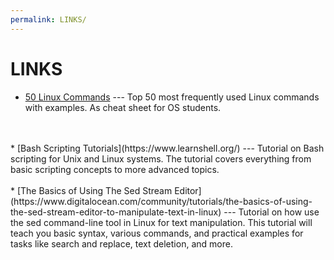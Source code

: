 ```yaml
---
permalink: LINKS/
---
```

# LINKS

* [50 Linux Commands](https://www.javatpoint.com/linux-commands) --- 
Top 50 most frequently used Linux commands with examples. As cheat sheet for OS students.
<br>
<br>
* [Bash Scripting Tutorials](https://www.learnshell.org/) --- 
Tutorial on Bash scripting for Unix and Linux systems. The tutorial covers everything from basic scripting concepts to more advanced topics.
<br>
<br>
* [The Basics of Using The Sed Stream Editor](https://www.digitalocean.com/community/tutorials/the-basics-of-using-the-sed-stream-editor-to-manipulate-text-in-linux) ---
Tutorial on how use the sed command-line tool in Linux for text manipulation. This tutorial will teach you basic syntax, various commands, and practical examples for tasks like search and replace, text deletion, and more.
